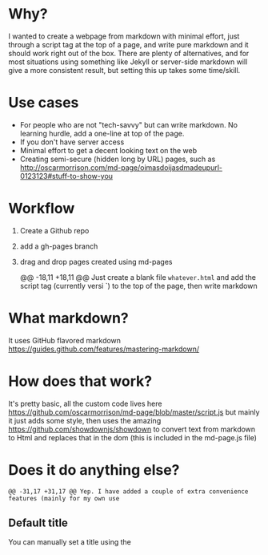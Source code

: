 # Why?

I wanted to create a webpage from markdown with minimal effort, just through a script tag at the top of a page, and write pure markdown and it should work right out of the box. There are plenty of alternatives, and for most situations using something like Jekyll or server-side markdown will give a more consistent result, but setting this up takes some time/skill.

# Use cases
- For people who are not "tech-savvy" but can write markdown. No learning hurdle, add a one-line at top of the page.
- If you don't have server access
- Minimal effort to get a decent looking text on the web
- Creating semi-secure (hidden long by URL) pages, such as http://oscarmorrison.com/md-page/oimasdoijasdmadeupurl-0123123#stuff-to-show-you

# Workflow
1. Create a Github repo
2. add a gh-pages branch
3. drag and drop pages created using md-pages

	@@ -18,11 +18,11 @@ Just create a blank file `whatever.html` and add the script tag (currently versi
`) to the top of the page, then write markdown

# What markdown?
It uses GitHub flavored markdown https://guides.github.com/features/mastering-markdown/

# How does that work?
It's pretty basic, all the custom code lives here https://github.com/oscarmorrison/md-page/blob/master/script.js
but mainly it just adds some style, then uses the amazing https://github.com/showdownjs/showdown to convert text from markdown to Html and replaces that in the dom (this is included in the md-page.js file)


# Does it do anything else?
	@@ -31,17 +31,17 @@ Yep. I have added a couple of extra convenience features (mainly for my own use
## Default title
You can manually set a title using the <title> tag, if you don't it will use the first dom element (e.g a header if you start with a header)

## Open external URLs externally
It modifies any link, and checks the link again to the current host, if it's a different link, or not relative it will add a `target="_blank"` to the link. All other links with the same hostname, or starting with `/`, `./`, `#` will not open in a new window.

## Add underline to markdown
Not sure why GitHub doesn't have this, but its nice `___underline___`

## Styles
This adds some basic styles to the header. Mainly just changes the font family and the minimal amount of styles for each of the markdown features

## Deeplink to ids
Added a bit of code to be able to deep-link to in page headers e.g http://oscarmorrison.com/md-page/#tables

# Other resources

